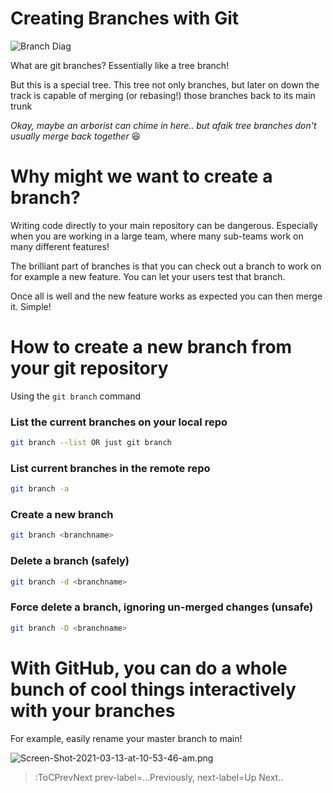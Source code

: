 # Creating Branches with Git

![Branch Diag](https://wac-cdn.atlassian.com/dam/jcr:746be214-eb99-462c-9319-04a4d2eeebfa/01.svg?cdnVersion=1501)

What are git branches? Essentially like a tree branch!

But this is a special tree. This tree not only branches, but later on down the track is capable of merging (or rebasing!) those branches back to its main trunk

*Okay, maybe an arborist can chime in here.. but afaik tree branches don't usually merge back together* 😆

# Why might we want to create a branch?

Writing code directly to your main repository can be dangerous. Especially when you are working in a large team, where many sub-teams work on many different features!

The brilliant part of branches is that you can check out a branch to work on for example a new feature. You can let your users test that branch.

Once all is well and the new feature works as expected you can then merge it. Simple!

# How to create a new branch from your git repository

Using the `git branch` command

### List the current branches on your local repo

``` bash
git branch --list OR just git branch
```

### List current branches in the remote repo
``` bash
git branch -a
```

### Create a new branch
``` bash
git branch <branchname>
```
### Delete a branch (safely)
``` bash
git branch -d <branchname>
```

### Force delete a branch, ignoring un-merged changes (unsafe)

``` bash
git branch -D <branchname>
```

# With GitHub, you can do a whole bunch of cool things interactively with your branches

For example, easily rename your master branch to main!

![Screen-Shot-2021-03-13-at-10-53-46-am.png](https://i.ibb.co/F362sP4/Screen-Shot-2021-03-13-at-10-53-46-am.png)


> :ToCPrevNext prev-label=...Previously, next-label=Up Next..
